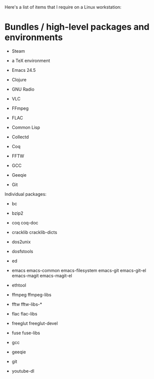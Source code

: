 Here's a list of items that I require on a Linux workstation:

Bundles / high-level packages and environments
==============================================

 - Steam

 - a TeX environment

 - Emacs 24.5

 - Clojure

 - GNU Radio

 - VLC

 - FFmpeg

 - FLAC

 - Common Lisp

 - Collectd

 - Coq

 - FFTW

 - GCC

 - Geeqie

 - Git

Individual packages:

 - bc

 - bzip2

 - coq coq-doc

 - cracklib cracklib-dicts

 - dos2unix

 - dosfstools

 - ed

 - emacs emacs-common emacs-filesystem emacs-git emacs-git-el emacs-magit emacs-magit-el

 - ethtool

 - ffmpeg ffmpeg-libs

 - fftw fftw-libs-*

 - flac flac-libs

 - freeglut freeglut-devel

 - fuse fuse-libs

 - gcc

 - geeqie

 - git

 - youtube-dl
